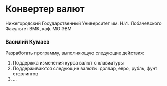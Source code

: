 ﻿# Конвертер валют

Нижегородский Государственный Университет им. Н.И. Лобачевского  
Факультет ВМК, каф. МО ЭВМ

### Василий Кумаев

Разработать программу, выполняющую следующие действия:

 1. Поддержка изменения курса валют с клавиатуры
 2. Поддерживаются следующие валюты: доллар, евро, рубль, фунт стерлингов
 3. ...